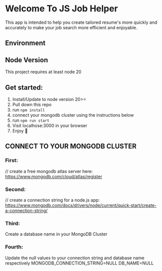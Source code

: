 # Welcome To JS Job Helper
This app is intended to help you create tailored resume's more quickly and accurately to make your job search more efficient and enjoyable.

## Environment

## Node Version
This project requires at least node 20

## Get started:
1. Install/Update to node version 20>=
2. Pull down this repo
3. run `npm install`
3. connect your mongodb cluster using the instructions below
4. run `npm run start`
5. Visit localhose:3000 in your browser
6. Enjoy :tada:


## CONNECT TO YOUR MONGODB CLUSTER
### First:
// create a free mongodb atlas server here: https://www.mongodb.com/cloud/atlas/register
### Second:
// create a connection string for a node.js app: https://www.mongodb.com/docs/drivers/node/current/quick-start/create-a-connection-string/
### Third:
Create a database name in your MongoDB Cluster
### Fourth:
Update the null values to your connection string and database name respectively
MONGODB_CONNECTION_STRING=NULL
DB_NAME=NULL